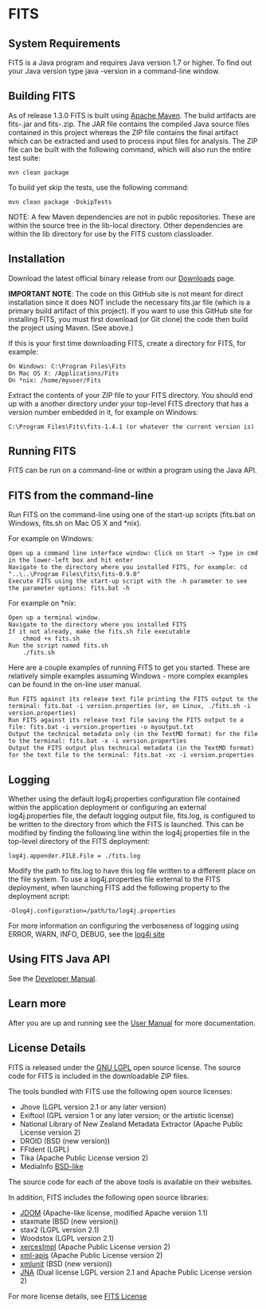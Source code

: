 FITS
====

System Requirements
-------------------
FITS is a Java program and requires Java version 1.7 or higher. To find out your Java version type java -version in a command-line window.

Building FITS
-------------
As of release 1.3.0 FITS is built using [Apache Maven](https://maven.apache.org/).
The build artifacts are fits-<version>.jar and fits-<version>.zip. The JAR file contains the compiled Java source files contained in this project whereas the ZIP file contains the final artifact which can be extracted and used to process input files for analysis.
The ZIP file can be built with the following command, which will also run the entire test suite:

    mvn clean package
    
To build yet skip the tests, use the following command:

    mvn clean package -DskipTests

NOTE: A few Maven dependencies are not in public repositories. These are within the source tree in the lib-local directory. Other dependencies are within the lib directory for use by the FITS custom classloader.

Installation
------------
Download the latest official binary release from our [Downloads](http://fitstool.org/downloads) page.

**IMPORTANT NOTE**: The code on this GitHub site is not meant for direct installation since it does NOT include the necessary fits.jar file (which is a primary build artifact of this project). If you want to use this GitHub site for installing FITS, you must first download (or Git clone) the code then build the project using Maven. (See above.)

If this is your first time downloading FITS, create a directory for FITS, for example:

    On Windows: C:\Program Files\Fits
    On Mac OS X: /Applications/Fits
    On *nix: /home/myuser/Fits

Extract the contents of your ZIP file to your FITS directory. You should end up with a another directory under your top-level FITS directory that has a version number embedded in it, for example on Windows:

    C:\Program Files\Fits\fits-1.4.1 (or whatever the current version is)

Running FITS
------------
FITS can be run on a command-line or within a program using the Java API.

FITS from the command-line
--------------------------
Run FITS on the command-line using one of the start-up scripts (fits.bat on Windows, fits.sh on Mac OS X and *nix). 

For example on Windows:

    Open up a command line interface window: Click on Start -> Type in cmd in the lower-left box and hit enter
    Navigate to the directory where you installed FITS, for example: cd "..\..\Program Files\fits\fits-0.9.0"
    Execute FITS using the start-up script with the -h parameter to see the parameter options: fits.bat -h

For example on *nix:

    Open up a terminal window.
    Navigate to the directory where you installed FITS
    If it not already, make the fits.sh file executable
        chmod +x fits.sh
    Run the script named fits.sh
        ./fits.sh

Here are a couple examples of running FITS to get you started. These are relatively simple examples assuming Windows - more complex examples can be found in the on-line user manual. 

    Run FITS against its release text file printing the FITS output to the terminal: fits.bat -i version.properties (or, on Linux, ./fits.sh -i version.properties)
    Run FITS against its release text file saving the FITS output to a file: fits.bat -i version.properties -o myoutput.txt
    Output the technical metadata only (in the TextMD format) for the file to the terminal: fits.bat -x -i version.properties
    Output the FITS output plus technical metadata (in the TextMD format) for the text file to the terminal: fits.bat -xc -i version.properties

Logging
-------
Whether using the default log4j.properties configuration file contained within the application deployment or configuring an external log4j.properties file, the default logging output file, fits.log, is configured to be written to the directory from which the FITS is launched. This can be modified by finding the following line within the log4j.properties file in the top-level directory of the FITS deployment:

    log4j.appender.FILE.File = ./fits.log

Modify the path to fits.log to have this log file written to a different place on the file system.
To use a log4j.properties file external to the FITS deployment, when launching FITS add the following property to the deployment script:

    -Dlog4j.configuration=/path/to/log4j.properties

For more information on configuring the verboseness of logging using ERROR, WARN, INFO, DEBUG, see the [log4j site](http://logging.apache.org/log4j/1.2/)

Using FITS Java API
-------------------
See the [Developer Manual](http://fitstool.org/developer-manual).

Learn more
----------
After you are up and running see the [User Manual](http://fitstool.org/user-manual) for more documentation.

License Details
---------------
FITS is released under the [GNU LGPL](http://www.gnu.org/licenses/lgpl.html) open source license. The source code for FITS is included in the downloadable ZIP files.

The tools bundled with FITS use the following open source licenses:

  * Jhove (LGPL version 2.1 or any later version)
  * Exiftool (GPL version 1 or any later version; or the artistic license)
  * National Library of New Zealand Metadata Extractor (Apache Public License version 2)
  * DROID (BSD (new version))
  * FFIdent (LGPL)
  * Tika (Apache Public License version 2)
  * MediaInfo [BSD-like](https://mediaarea.net/en-us/MediaInfo/License)

The source code for each of the above tools is available on their websites.

In addition, FITS includes the following open source libraries:

  * [JDOM](http://www.jdom.org/) (Apache-like license, modified Apache version 1.1)
  * staxmate (BSD (new version))
  * stax2 (LGPL version 2.1)
  * Woodstox (LGPL version 2.1)
  * [xercesImpl](http://xerces.apache.org/xerces2-j/) (Apache Public License version 2)
  * [xml-apis](http://xerces.apache.org/xml-commons/) (Apache Public License version 2)
  * [xmlunit](http://www.xmlunit.org/) (BSD (new version))
  * [JNA](https://github.com/java-native-access/jna) (Dual license LGPL version 2.1 and Apache Public License version 2)

For more license details, see [FITS License](http://projects.iq.harvard.edu/fits/code-license)
